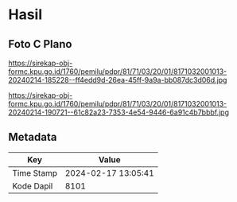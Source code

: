 # Hasil

## Foto C Plano

https://sirekap-obj-formc.kpu.go.id/1760/pemilu/pdpr/81/71/03/20/01/8171032001013-20240214-185228--ff4edd9d-26ea-45ff-9a9a-bb087dc3d06d.jpg

https://sirekap-obj-formc.kpu.go.id/1760/pemilu/pdpr/81/71/03/20/01/8171032001013-20240214-190721--61c82a23-7353-4e54-9446-6a91c4b7bbbf.jpg


## Metadata

| Key        | Value               |
| ---------- | ------------------- |
| Time Stamp | 2024-02-17 13:05:41 |
| Kode Dapil | 8101                |



